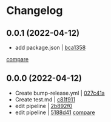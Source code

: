 # Changelog

## 0.0.1 (2022-04-12)

* add package.json | [bca1358](https://github.com/my-wrm/bump-testing/commit/bca135834c81b248341cad7a98f249462c38dd72)

[compare](https://github.com/my-wrm/bump-testing/compare/0.0.0...0.0.1)

## 0.0.0 (2022-04-12)

* Create bump-release.yml | [027c41a](https://github.com/my-wrm/bump-testing/commit/027c41a35b8a74d5df9c37bd07fe665b8c637abb)
* Create test.md | [c81f911](https://github.com/my-wrm/bump-testing/commit/c81f9118b22adfe66d881c51d8b0c78bad6b8b0b)
* edit pipeline | [2b892f0](https://github.com/my-wrm/bump-testing/commit/2b892f0d5b1b3a92a6f630aad1a4236ec826278a)
* edit pipeline | [5188d41](https://github.com/my-wrm/bump-testing/commit/5188d413fe46d9ce2ec8f485a29846b88a8411bb)
[compare](https://github.com/my-wrm/bump-testing/compare/ceb17440fc11c173e745efc19ebd5fc96c0616c3...5188d413fe46d9ce2ec8f485a29846b88a8411bb)
